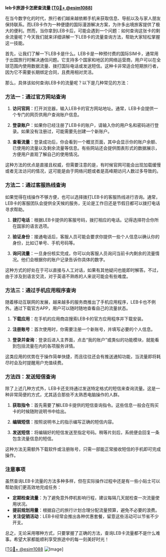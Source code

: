 **leb卡旅游卡怎麽查流量 [[TG💪+ @esim1088](https://t.me/s/esim1088)]**

在当今数字化的时代，旅行者们越来越依赖手机来获取信息、导航以及与家人朋友保持联系。而LEB卡作为一种便捷的国际漫游解决方案，为许多出境旅客提供了极大的便利。然而，当你拿到LEB卡后，可能会遇到一个问题：如何查询这张卡的剩余流量呢？今天我们就来详细讲解一下LEB卡的流量查询方法，帮助大家轻松掌握这一技能。

首先，让我们了解一下LEB卡是什么。LEB卡是一种预付费的国际SIM卡，通常用于出国旅行时解决通信问题。它支持多个国家和地区的网络运营商，用户可以在全球范围内使用数据流量、拨打国际电话或发送短信。这种卡非常适合短期旅行者，因为它不需要长期绑定合同，且费用相对灵活。

那么，具体该如何查询LEB卡的流量呢？以下是几种常见的方法：

### 方法一：通过官方网站查询

1. **访问官网**：打开浏览器，输入LEB卡的官方网站地址。通常，LEB卡会提供一个专门的网页供用户查询账户信息。
   
2. **登录账户**：如果你已经注册了LEB卡的账户，请输入你的用户名和密码进行登录。如果没有注册过，可能需要先创建一个新账户。

3. **查看流量**：登录成功后，你会看到一个概览页面，其中会显示你的账户余额、已使用的流量以及剩余流量等信息。有些网站还会提供图表形式的数据展示，方便用户直观了解自己的使用情况。

这种方法的优点是直接且权威，但需要注意的是，有时候官网可能会出现加载缓慢或者无法访问的情况，这可能是由于网络问题或者是高峰期访问人数过多导致的。

### 方法二：通过客服热线查询

如果觉得在线操作不够方便，也可以选择拨打LEB卡的客服热线进行咨询。通常，LEB卡的客服团队会提供全天候的服务，无论是工作日还是节假日都可以拨打电话寻求帮助。

1. **拨打电话**：根据LEB卡提供的客服号码，拨打相应的电话。记得选择符合你所在国家的语言选项。

2. **验证身份**：接通电话后，客服人员可能会要求你提供一些个人信息以确认你的身份，比如订单号、手机号码等。

3. **询问流量**：一旦身份核实完成，你可以向客服人员询问当前卡内剩余的流量情况。他们会根据你的账户记录告诉你具体的数字。

这种方式的好处在于可以直接与人工对话，如果有其他疑问也能即时解答。不过，由于涉及到语言交流，对于英语不熟练的人来说可能会有些难度。

### 方法三：通过手机应用程序查询

随着移动互联网的发展，越来越多的服务商推出了手机应用程序，LEB卡也不例外。通过下载官方APP，用户可以随时随地查看自己的流量状态。

1. **下载应用**：在手机的应用商店搜索LEB卡的官方应用程序并下载安装。

2. **注册账号**：首次使用时，你需要注册一个新账号，并填写必要的个人信息。

3. **登录并查询**：登录后进入主界面，点击“我的账户”或类似的功能模块，就能看到包括流量在内的各项服务详情。

这类应用的优势在于操作简单快捷，而且往往还会有推送通知功能，当流量即将耗尽时会及时提醒用户充值续费。

### 方法四：发送短信查询

除了上述几种方式外，LEB卡还支持通过发送特定格式的短信来查询流量。这是一种非常简便的方式，尤其适合那些不太熟悉电脑操作的人群。

1. **获取指令**：首先需要了解LEB卡提供的短信查询指令。这些信息一般会在购买卡的时候随附说明书中给出。

2. **编辑短信**：按照说明书上的指示编写正确的短信内容。

3. **发送短信**：将编辑好的短信发送至指定号码。稍等片刻后，系统便会回复一条包含流量信息的短信。

这种方法无需额外下载软件或注册账号，只需一部能正常接收短信的手机即可完成操作。

### 注意事项

虽然查询LEB卡流量的方法多种多样，但在实际操作过程中还是有一些小贴士可以帮助我们更高效地完成任务：

- **定期检查流量**：为了避免意外停机影响行程，建议每隔几天就检查一次流量使用状况。
- **提前规划用量**：根据自己的旅行计划合理分配流量预算，避免不必要的浪费。
- **关注促销活动**：LEB卡经常会推出各种优惠套餐，留意这些活动可以节省不少开支。

总之，无论采用哪种方式，只要掌握了正确的方法，查询LEB卡流量都不是什么难事。希望大家都能顺利享受旅途中的每一刻美好时光！

[[TG💪+ @esim1088](https://t.me/s/esim1088) ![Image](https://i.postimg.cc/4NQfJmqS/Snipaste-2025-05-13-00-14-12.png)]